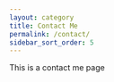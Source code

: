```yaml
---
layout: category
title: Contact Me
permalink: /contact/
sidebar_sort_order: 5
---
```


This is a contact me page
